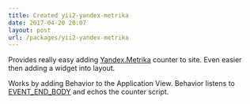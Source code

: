 ```yaml
---
title: Created yii2-yandex-metrika
date: 2017-04-20 20:07
layout: post
url: /packages/yii2-yandex-metrika
---
```


Provides really easy adding [Yandex.Metrika] counter to site.
Even easier then adding a widget into layout.

Works by adding Behavior to the Application View.
Behavior listens to [EVENT_END_BODY] and echos the counter script.

[Yandex.Metrika]: https://metrika.yandex.ru/
[EVENT_END_BODY]: http://www.yiiframework.com/doc-2.0/yii-web-view.html#EVENT_END_BODY-detail
